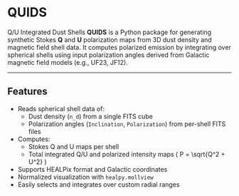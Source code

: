 # QUIDS
Q/U Integrated Dust Shells
**QUIDS** is a Python package for generating synthetic Stokes **Q** and **U** polarization maps from 3D dust density and magnetic field shell data. It computes polarized emission by integrating over spherical shells using input polarization angles derived from Galactic magnetic field models (e.g., UF23, JF12).

---

## Features

- Reads spherical shell data of:
  - Dust density (`n_d`) from a single FITS cube
  - Polarization angles (`Inclination`, `Polarization`) from per-shell FITS files
- Computes:
  - Stokes Q and U maps per shell
  - Total integrated Q/U and polarized intensity maps \( P = \sqrt{Q^2 + U^2} \)
- Supports HEALPix format and Galactic coordinates
- Normalized visualization with `healpy.mollview`
- Easily selects and integrates over custom radial ranges
